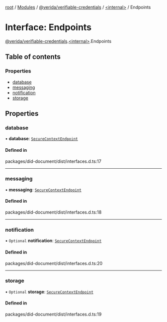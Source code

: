 [root](../README.md) / [Modules](../modules.md) / [@verida/verifiable-credentials](../modules/verida_verifiable_credentials.md) / [<internal\>](../modules/verida_verifiable_credentials._internal_.md) / Endpoints

# Interface: Endpoints

[@verida/verifiable-credentials](../modules/verida_verifiable_credentials.md).[<internal\>](../modules/verida_verifiable_credentials._internal_.md).Endpoints

## Table of contents

### Properties

- [database](verida_verifiable_credentials._internal_.Endpoints.md#database)
- [messaging](verida_verifiable_credentials._internal_.Endpoints.md#messaging)
- [notification](verida_verifiable_credentials._internal_.Endpoints.md#notification)
- [storage](verida_verifiable_credentials._internal_.Endpoints.md#storage)

## Properties

### database

• **database**: [`SecureContextEndpoint`](verida_verifiable_credentials._internal_.SecureContextEndpoint-1.md)

#### Defined in

packages/did-document/dist/interfaces.d.ts:17

___

### messaging

• **messaging**: [`SecureContextEndpoint`](verida_verifiable_credentials._internal_.SecureContextEndpoint-1.md)

#### Defined in

packages/did-document/dist/interfaces.d.ts:18

___

### notification

• `Optional` **notification**: [`SecureContextEndpoint`](verida_verifiable_credentials._internal_.SecureContextEndpoint-1.md)

#### Defined in

packages/did-document/dist/interfaces.d.ts:20

___

### storage

• `Optional` **storage**: [`SecureContextEndpoint`](verida_verifiable_credentials._internal_.SecureContextEndpoint-1.md)

#### Defined in

packages/did-document/dist/interfaces.d.ts:19
